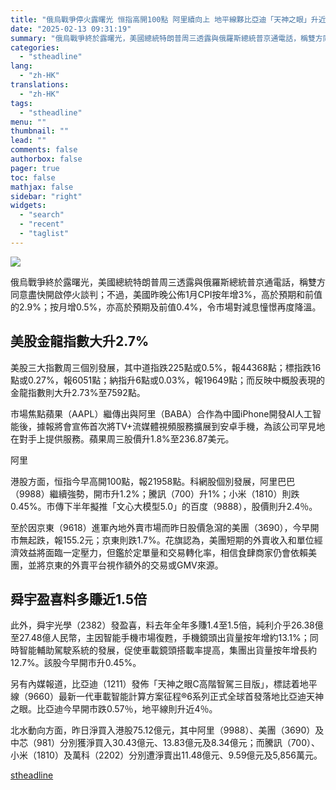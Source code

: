 ```yaml
---
title: "俄烏戰爭停火露曙光 恒指高開100點 阿里續向上 地平線夥比亞迪「天神之眼」升近4%｜港股開市"
date: "2025-02-13 09:31:19"
summary: "俄烏戰爭終於露曙光，美國總統特朗普周三透露與俄羅斯總統普京通電話，稱雙方同意盡..."
categories:
  - "stheadline"
lang:
  - "zh-HK"
translations:
  - "zh-HK"
tags:
  - "stheadline"
menu: ""
thumbnail: ""
lead: ""
comments: false
authorbox: false
pager: true
toc: false
mathjax: false
sidebar: "right"
widgets:
  - "search"
  - "recent"
  - "taglist"
---
```


![](https://image.stheadline.com/f/680p0/0x0/100/none/09fa5f6d18360d8581d65d80fc474435/stheadline/inewsmedia/20250213/_2025021309234633294.jpg)






俄烏戰爭終於露曙光，美國總統特朗普周三透露與俄羅斯總統普京通電話，稱雙方同意盡快開啟停火談判；不過，美國昨晚公佈1月CPI按年增3%，高於預期和前值的2.9%；按月增0.5%，亦高於預期及前值0.4%，令市場對減息憧憬再度降溫。

美股金龍指數大升2.7%
------------

美股三大指數周三個別發展，其中道指跌225點或0.5%，報44368點；標指跌16點或0.27%，報6051點；納指升6點或0.03%，報19649點；而反映中概股表現的金龍指數則大升2.73%至7592點。

市場焦點蘋果（AAPL）繼傳出與阿里（BABA）合作為中國iPhone開發AI人工智能後，據報將會宣佈首次將TV+流媒體視頻服務擴展到安卓手機，為該公司罕見地在對手上提供服務。蘋果周三股價升1.8%至236.87美元。

阿里

港股方面，恒指今早高開100點，報21958點。科網股個別發展，阿里巴巴（9988）繼續強勢，開市升1.2%；騰訊（700）升1%；小米（1810）則跌0.45%。市傳下半年擬推「文心大模型5.0」的百度（9888），股價則升2.4％。

至於因京東（9618）進軍內地外賣市場而昨日股價急瀉的美團（3690），今早開市無起跌，報155.2元；京東則跌1.7%。花旗認為，美團短期的外賣收入和單位經濟效益將面臨一定壓力，但鑑於定單量和交易轉化率，相信食肆商家仍會依賴美團，並將京東的外賣平台視作額外的交易或GMV來源。

舜宇盈喜料多賺近1.5倍
------------

此外，舜宇光學（2382）發盈喜，料去年全年多賺1.4至1.5倍，純利介乎26.38億至27.48億人民幣，主因智能手機市場復甦，手機鏡頭出貨量按年增約13.1%；同時智能輔助駕駛系統的發展，促使車載鏡頭搭載率提高，集團出貨量按年增長約12.7%。該股今早開市升0.45%。

另有內媒報道，比亞迪（1211）發佈「天神之眼C高階智駕三目版」，標誌着地平線（9660）最新一代車載智能計算方案征程®6系列正式全球首發落地比亞迪天神之眼。比亞迪今早開市跌0.57％，地平線則升近4％。

北水動向方面，昨日淨買入港股75.12億元，其中阿里（9988）、美團（3690）及中芯（981）分別獲淨買入30.43億元、13.83億元及8.34億元；而騰訊（700）、小米（1810）及萬科（2202）分別遭淨賣出11.48億元、9.59億元及5,856萬元。

[stheadline](https://std.stheadline.com/realtime/article/2052479/即時-財經-俄烏戰爭停火露曙光-恒指高開100點-阿里續向上-地平線夥比亞迪-天神之眼-升近4-港股開市)
